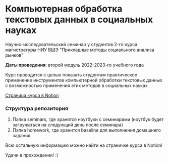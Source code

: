 # Компьютерная обработка текстовых данных в социальных науках

Научно-исследовательский семинар у студентов 2-го курса магистратуры НИУ ВШЭ "Прикладные методы социального анализа рынков"

<b>Даты проведения</b>: второй модуль 2022-2023-го учебного года

Курс проводится с целью показать студентам практическое применение инструментов компьютерной обработки текстовых данных с возможностью применения этих методов в социальных науках

[Страница курса в Notion](https://www.notion.so/d767bbaf002e43c3aff98dfef323d7b5?v=620e9f4ff5994b23bc97b301340cb12b)

### Структура репозитория

1. Папка seminars, где хранятся ноутбуки с семинарами (ноутбук будет загружаться на следующий день после семинара)
2. Папка homework, где хранится baseline для выполнения домашнего задания

Всю остальную информацию можно найти на страничке курса в Notion!

Удачи в прохождении! :)
